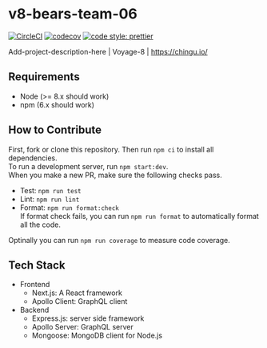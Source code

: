 # v8-bears-team-06

[![CircleCI](https://circleci.com/gh/chingu-voyages/v8-bears-team-06.svg?style=svg)](https://circleci.com/gh/chingu-voyages/v8-bears-team-06)
[![codecov](https://codecov.io/gh/chingu-voyages/v8-bears-team-06/branch/develop/graph/badge.svg)](https://codecov.io/gh/chingu-voyages/v8-bears-team-06)
[![code style: prettier](https://img.shields.io/badge/code_style-prettier-ff69b4.svg?style=flat-square)](https://github.com/prettier/prettier)

Add-project-description-here | Voyage-8 | https://chingu.io/

## Requirements

- Node (>= 8.x should work)
- npm (6.x should work)

## How to Contribute

First, fork or clone this repository. Then run `npm ci` to install all dependencies.  
To run a development server, run `npm start:dev`.  
When you make a new PR, make sure the following checks pass.

- Test: `npm run test`
- Lint: `npm run lint`
- Format: `npm run format:check`  
  If format check fails, you can run `npm run format` to automatically format all the code.

Optinally you can run `npm run coverage` to measure code coverage.

## Tech Stack

- Frontend
  - Next.js: A React framework
  - Apollo Client: GraphQL client
- Backend
  - Express.js: server side framework
  - Apollo Server: GraphQL server
  - Mongoose: MongoDB client for Node.js
